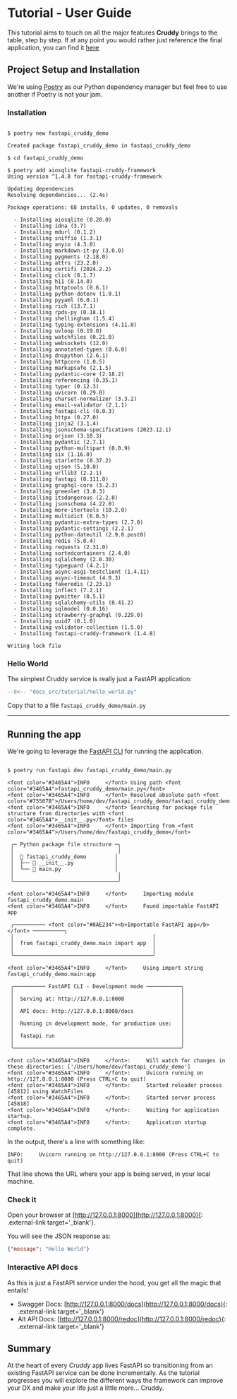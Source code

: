 # Tutorial - User Guide

This tutorial aims to touch on all the major features **Cruddy** brings to the table, step by step. If at any point you would rather just reference the final application, you can find it [here](https://github.com/mdconaway/fastapi-cruddy-framework/tree/master/examples/fastapi_cruddy_sqlite)

## Project Setup and Installation

We're using [Poetry](https://python-poetry.org/docs/) as our Python dependency manager but feel free to use another if Poetry is not your jam.

### Installation

<div class="termy">

```console

$ poetry new fastapi_cruddy_demo

Created package fastapi_cruddy_demo in fastapi_cruddy_demo

$ cd fastapi_cruddy_demo

$ poetry add aiosqlite fastapi-cruddy-framework
Using version ^1.4.8 for fastapi-cruddy-framework

Updating dependencies
Resolving dependencies... (2.4s)

Package operations: 68 installs, 0 updates, 0 removals

  - Installing aiosqlite (0.20.0)
  - Installing idna (3.7)
  - Installing mdurl (0.1.2)
  - Installing sniffio (1.3.1)
  - Installing anyio (4.3.0)
  - Installing markdown-it-py (3.0.0)
  - Installing pygments (2.18.0)
  - Installing attrs (23.2.0)
  - Installing certifi (2024.2.2)
  - Installing click (8.1.7)
  - Installing h11 (0.14.0)
  - Installing httptools (0.6.1)
  - Installing python-dotenv (1.0.1)
  - Installing pyyaml (6.0.1)
  - Installing rich (13.7.1)
  - Installing rpds-py (0.18.1)
  - Installing shellingham (1.5.4)
  - Installing typing-extensions (4.11.0)
  - Installing uvloop (0.19.0)
  - Installing watchfiles (0.21.0)
  - Installing websockets (12.0)
  - Installing annotated-types (0.6.0)
  - Installing dnspython (2.6.1)
  - Installing httpcore (1.0.5)
  - Installing markupsafe (2.1.5)
  - Installing pydantic-core (2.18.2)
  - Installing referencing (0.35.1)
  - Installing typer (0.12.3)
  - Installing uvicorn (0.29.0)
  - Installing charset-normalizer (3.3.2)
  - Installing email-validator (2.1.1)
  - Installing fastapi-cli (0.0.3)
  - Installing httpx (0.27.0)
  - Installing jinja2 (3.1.4)
  - Installing jsonschema-specifications (2023.12.1)
  - Installing orjson (3.10.3)
  - Installing pydantic (2.7.1)
  - Installing python-multipart (0.0.9)
  - Installing six (1.16.0)
  - Installing starlette (0.37.2)
  - Installing ujson (5.10.0)
  - Installing urllib3 (2.2.1)
  - Installing fastapi (0.111.0)
  - Installing graphql-core (3.2.3)
  - Installing greenlet (3.0.3)
  - Installing itsdangerous (2.2.0)
  - Installing jsonschema (4.22.0)
  - Installing more-itertools (10.2.0)
  - Installing multidict (6.0.5)
  - Installing pydantic-extra-types (2.7.0)
  - Installing pydantic-settings (2.2.1)
  - Installing python-dateutil (2.9.0.post0)
  - Installing redis (5.0.4)
  - Installing requests (2.31.0)
  - Installing sortedcontainers (2.4.0)
  - Installing sqlalchemy (2.0.30)
  - Installing typeguard (4.2.1)
  - Installing async-asgi-testclient (1.4.11)
  - Installing async-timeout (4.0.3)
  - Installing fakeredis (2.23.1)
  - Installing inflect (7.2.1)
  - Installing pymitter (0.5.1)
  - Installing sqlalchemy-utils (0.41.2)
  - Installing sqlmodel (0.0.16)
  - Installing strawberry-graphql (0.229.0)
  - Installing uuid7 (0.1.0)
  - Installing validator-collection (1.5.0)
  - Installing fastapi-cruddy-framework (1.4.8)

Writing lock file
```

</div>

### Hello World

The simplest Cruddy service is really just a FastAPI application:

```Python title="fastapi_cruddy_demo/main.py"
--8<-- "docs_src/tutorial/hello_world.py"
```

Copy that to a file `fastapi_cruddy_demo/main.py`

---

## Running the app

We're going to leverage the [FastAPI CLI](https://fastapi.tiangolo.com/fastapi-cli/) for running the application.

<div class="termy">

```console

$ poetry run fastapi dev fastapi_cruddy_demo/main.py

<font color="#3465A4">INFO     </font> Using path <font color="#3465A4">fastapi_cruddy_demo/main.py</font>
<font color="#3465A4">INFO     </font> Resolved absolute path <font color="#75507B">/Users/home/dev/fastapi_cruddy_demo/fastapi_cruddy_demo/main.py</font>
<font color="#3465A4">INFO     </font> Searching for package file structure from directories with <font color="#3465A4">__init__.py</font> files
<font color="#3465A4">INFO     </font> Importing from <font color="#3465A4">/Users/home/dev/fastapi_cruddy_demo</font>

 ╭─ Python package file structure ─╮
 │                                 │
 │  📁 fastapi_cruddy_demo         │
 │  ├── 🐍 __init__.py             │
 │  └── 🐍 main.py                 │
 │                                 │
 ╰─────────────────────────────────╯

<font color="#3465A4">INFO     </font>     Importing module fastapi_cruddy_demo.main
<font color="#3465A4">INFO     </font>     Found importable FastAPI app

 ╭────────── <font color="#8AE234"><b>Importable FastAPI app</b></font> ──────────╮
 │                                            │
 │  from fastapi_cruddy_demo.main import app  │
 │                                            │
 ╰────────────────────────────────────────────╯

<font color="#3465A4">INFO     </font>     Using import string fastapi_cruddy_demo.main:app

 ╭────────── FastAPI CLI - Development mode ───────────╮
 │                                                     │
 │  Serving at: http://127.0.0.1:8008                  │
 │                                                     │
 │  API docs: http://127.0.0.1:8008/docs               │
 │                                                     │
 │  Running in development mode, for production use:   │
 │                                                     │
 │  fastapi run                                        │
 │                                                     │
 ╰─────────────────────────────────────────────────────╯

<font color="#3465A4">INFO     </font>:     Will watch for changes in these directories: ['/Users/home/dev/fastapi_cruddy_demo']
<font color="#3465A4">INFO     </font>:     Uvicorn running on http://127.0.0.1:8000 (Press CTRL+C to quit)
<font color="#3465A4">INFO     </font>:     Started reloader process [45812] using WatchFiles
<font color="#3465A4">INFO     </font>:     Started server process [45818]
<font color="#3465A4">INFO     </font>:     Waiting for application startup.
<font color="#3465A4">INFO     </font>:     Application startup complete.

```
</div>

In the output, there's a line with something like:

```hl_lines="4"
INFO:     Uvicorn running on http://127.0.0.1:8000 (Press CTRL+C to quit)
```

That line shows the URL where your app is being served, in your local machine.

### Check it

Open your browser at [http://127.0.0.1:8000](http://127.0.0.1:8000){: .external-link target='_blank'}.

You will see the JSON response as:

```JSON
{"message": "Hello World"}
```

### Interactive API docs

As this is just a FastAPI service under the hood, you get all the magic that entails!

* Swagger Docs: [http://127.0.0.1:8000/docs](http://127.0.0.1:8000/docs){: .external-link target='_blank'}
* Alt API Docs: [http://127.0.0.1:8000/redoc](http://127.0.0.1:8000/redoc){: .external-link target='_blank'}

## Summary

At the heart of every *Cruddy* app lives FastAPI so transitioning from an existing FastAPI service can be done incrementally. As the tutorial progresses you will explore the different ways the framework can improve your DX and make your life just a little more... Cruddy.
